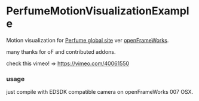 # PerfumeMotionVisualizationExample #
Motion visualization for [Perfume global site](http://perfume-global.com/ "Perfume global site") ver [openFrameWorks](http://www.openframeworks.cc/ "openFrameWorks").

many thanks for oF and contributed addons.

check this vimeo! => https://vimeo.com/40061550

### usage ###
just compile with EDSDK compatible camera on openFrameWorks 007 OSX.
